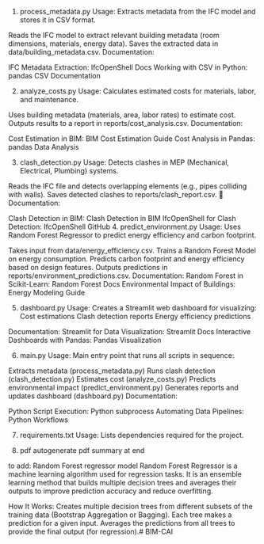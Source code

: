  1. process_metadata.py
Usage: Extracts metadata from the IFC model and stores it in CSV format.

Reads the IFC model to extract relevant building metadata (room dimensions, materials, energy data).
Saves the extracted data in data/building_metadata.csv.
 Documentation:

IFC Metadata Extraction: IfcOpenShell Docs
Working with CSV in Python: pandas CSV Documentation

 2. analyze_costs.py
Usage: Calculates estimated costs for materials, labor, and maintenance.

Uses building metadata (materials, area, labor rates) to estimate cost.
Outputs results to a report in reports/cost_analysis.csv.
 Documentation:

Cost Estimation in BIM: BIM Cost Estimation Guide
Cost Analysis in Pandas: pandas Data Analysis

 3. clash_detection.py
Usage: Detects clashes in MEP (Mechanical, Electrical, Plumbing) systems.

Reads the IFC file and detects overlapping elements (e.g., pipes colliding with walls).
Saves detected clashes to reports/clash_report.csv.
📖 Documentation:

Clash Detection in BIM: Clash Detection in BIM
IfcOpenShell for Clash Detection: IfcOpenShell GitHub
 4. predict_environment.py
Usage: Uses Random Forest Regressor to predict energy efficiency and carbon footprint.

Takes input from data/energy_efficiency.csv.
Trains a Random Forest Model on energy consumption.
Predicts carbon footprint and energy efficiency based on design features.
Outputs predictions in reports/environment_predictions.csv.
Documentation:
Random Forest in Scikit-Learn: Random Forest Docs
Environmental Impact of Buildings: Energy Modeling Guide

 5. dashboard.py
Usage: Creates a Streamlit web dashboard for visualizing:
 Cost estimations
 Clash detection reports
 Energy efficiency predictions

 Documentation:
Streamlit for Data Visualization: Streamlit Docs
Interactive Dashboards with Pandas: Pandas Visualization

 6. main.py
Usage: Main entry point that runs all scripts in sequence:

Extracts metadata (process_metadata.py)
Runs clash detection (clash_detection.py)
Estimates cost (analyze_costs.py)
Predicts environmental impact (predict_environment.py)
Generates reports and updates dashboard (dashboard.py)
 Documentation:

Python Script Execution: Python subprocess
Automating Data Pipelines: Python Workflows

 7. requirements.txt
Usage: Lists dependencies required for the project.

8. pdf
autogenerate pdf summary at end

to add: Random Forest regressor model
Random Forest Regressor is a machine learning algorithm used for regression tasks. It is an ensemble learning method that builds multiple decision trees and averages their outputs to improve prediction accuracy and reduce overfitting.

How It Works:
Creates multiple decision trees from different subsets of the training data (Bootstrap Aggregation or Bagging).
Each tree makes a prediction for a given input.
Averages the predictions from all trees to provide the final output (for regression).#   B I M - C A I  
 